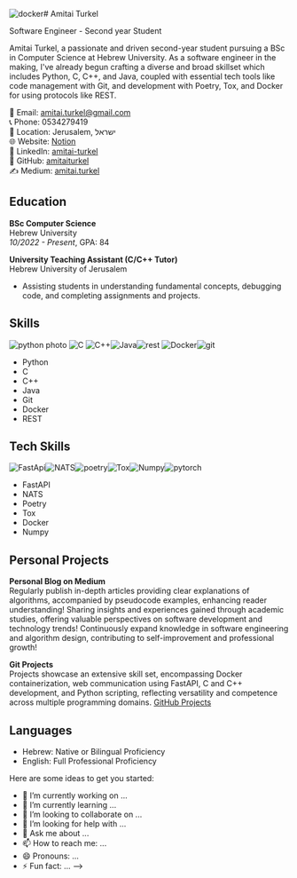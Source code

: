 ![docker](https://github.com/amitaiturkel/amitaiturkel/assets/121823740/61c34006-baea-497e-b067-fc873970437c)# Amitai Turkel

Software Engineer - Second year Student

Amitai Turkel, a passionate and driven second-year student pursuing a BSc in Computer Science at Hebrew University. As a software engineer in the making, I've already begun crafting a diverse and broad skillset which includes Python, C, C++, and Java, coupled with essential tech tools like code management with Git, and development with Poetry, Tox, and Docker for using protocols like REST.

📧 Email: amitai.turkel@gmail.com  
📞 Phone: 0534279419  
📍 Location: Jerusalem, ישראל  
🌐 Website: [Notion](https://www.notion.so/39461e211f4a4361b900eaabeac07e01?v=24f986347b2d4e6fa1004d7f8d7997b9)  
🔗 LinkedIn: [amitai-turkel](https://linkedin.com/in/amitai-turkel)  
📂 GitHub: [amitaiturkel](https://github.com/amitaiturkel)  
✍️ Medium: [amitai.turkel](https://medium.com/@amitai.turkel)

## Education

**BSc Computer Science**  
Hebrew University  
*10/2022 - Present*, GPA: 84  




**University Teaching Assistant (C/C++ Tutor)**  
Hebrew University of Jerusalem  
- Assisting students in understanding fundamental concepts, debugging code, and completing assignments and projects.

## Skills
![python photo](https://github.com/amitaiturkel/amitaiturkel/assets/121823740/335fa1e8-2a8a-46be-ac24-9a01010d379b) ![C](https://github.com/amitaiturkel/amitaiturkel/assets/121823740/a4ec351c-c8e7-48e0-ab9a-44cebfaf96ef) ![C++](https://github.com/amitaiturkel/amitaiturkel/assets/121823740/c6475513-88d8-4627-92bb-907a567ed3ad)![Java](https://github.com/amitaiturkel/amitaiturkel/assets/121823740/05efd90c-dfcc-4a9f-965f-04e908a0b946)![rest](https://github.com/amitaiturkel/amitaiturkel/assets/121823740/58039aff-fcb3-4ea7-a4b6-fbbc69cc5fe9) ![Docker](https://github.com/amitaiturkel/amitaiturkel/assets/121823740/ec304d58-47c8-4d1b-8d58-597b6b0a6302)![git](https://github.com/amitaiturkel/amitaiturkel/assets/121823740/6666f735-af2c-4052-9628-da2a0344ecf7)








- Python
- C
- C++
- Java
- Git
- Docker
- REST


## Tech Skills
![FastApi](https://github.com/amitaiturkel/amitaiturkel/assets/121823740/e1c24264-a959-4819-b82a-81cbb85aea37)![NATS](https://github.com/amitaiturkel/amitaiturkel/assets/121823740/7588cfba-21eb-46b1-a51e-2e2c92e55904)![poetry](https://github.com/amitaiturkel/amitaiturkel/assets/121823740/f3b3eccd-6366-4db1-b72f-14d44b29461f)![Tox](https://github.com/amitaiturkel/amitaiturkel/assets/121823740/c4fee0c6-cf7c-42ea-b786-13e0da52f6f6)![Numpy](https://github.com/amitaiturkel/amitaiturkel/assets/121823740/1c7046b1-e7cf-4887-85bb-149669a347bf)![pytorch](https://github.com/amitaiturkel/amitaiturkel/assets/121823740/03f70d6c-6121-463e-b249-db1f0b9acb60)







- FastAPI
- NATS
- Poetry
- Tox
- Docker
- Numpy

## Personal Projects

**Personal Blog on Medium**  
Regularly publish in-depth articles providing clear explanations of algorithms, accompanied by pseudocode examples, enhancing reader understanding! Sharing insights and experiences gained through academic studies, offering valuable perspectives on software development and technology trends! Continuously expand knowledge in software engineering and algorithm design, contributing to self-improvement and professional growth!

**Git Projects**  
Projects showcase an extensive skill set, encompassing Docker containerization, web communication using FastAPI, C and C++ development, and Python scripting, reflecting versatility and competence across multiple programming domains. [GitHub Projects](https://github.com/amitaiturkel)


## Languages

- Hebrew: Native or Bilingual Proficiency
- English: Full Professional Proficiency



Here are some ideas to get you started:

- 🔭 I’m currently working on ...
- 🌱 I’m currently learning ...
- 👯 I’m looking to collaborate on ...
- 🤔 I’m looking for help with ...
- 💬 Ask me about ...
- 📫 How to reach me: ...
- 😄 Pronouns: ...
- ⚡ Fun fact: ...
-->
